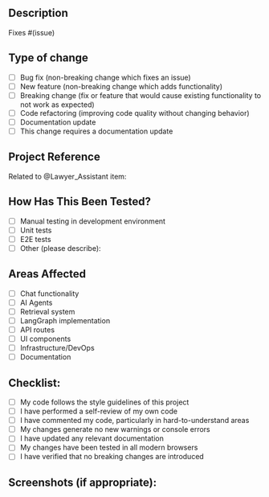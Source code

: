 ## Description
<!-- Please include a summary of the changes and which issue is fixed. -->

Fixes #(issue)

## Type of change
<!-- Please delete options that are not relevant. -->

- [ ] Bug fix (non-breaking change which fixes an issue)
- [ ] New feature (non-breaking change which adds functionality)
- [ ] Breaking change (fix or feature that would cause existing functionality to not work as expected)
- [ ] Code refactoring (improving code quality without changing behavior)
- [ ] Documentation update
- [ ] This change requires a documentation update

## Project Reference
<!-- Link to the "@Lawyer_Assistant" project item this PR is related to -->
Related to @Lawyer_Assistant item: 

## How Has This Been Tested?
<!-- Please describe the tests that you ran to verify your changes. -->

- [ ] Manual testing in development environment
- [ ] Unit tests
- [ ] E2E tests
- [ ] Other (please describe):

## Areas Affected
<!-- Check the areas of the codebase affected by this PR -->

- [ ] Chat functionality
- [ ] AI Agents
- [ ] Retrieval system
- [ ] LangGraph implementation
- [ ] API routes
- [ ] UI components
- [ ] Infrastructure/DevOps
- [ ] Documentation

## Checklist:
<!-- Go over all the following points, and put an `x` in all the boxes that apply. -->

- [ ] My code follows the style guidelines of this project
- [ ] I have performed a self-review of my own code
- [ ] I have commented my code, particularly in hard-to-understand areas
- [ ] My changes generate no new warnings or console errors
- [ ] I have updated any relevant documentation
- [ ] My changes have been tested in all modern browsers
- [ ] I have verified that no breaking changes are introduced

## Screenshots (if appropriate):
<!-- Include screenshots or screen recordings if your changes include UI updates -->